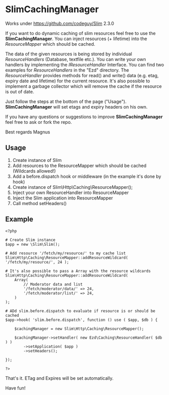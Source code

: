 SlimCachingManager
==================

Works under https://github.com/codeguy/Slim 2.3.0

If you want to do dynamic caching of slim resources feel free to use the **SlimCachingManager**. You can inject resources (+ lifetime) into the *ResourceMapper* which should be cached.

The data of the given resources is being stored by individual *ResourceHandlers* (Database, textfile etc.). You can write your own handlers by implementing the *IResourceHandler* Interface. You can find two examples for *ResourceHandlers* in the "Ezd" directory.
The *ResourceHandler* provides methods for read() and write() data (e.g. etag, expiry date and lifetime) for the current resource. It's also possible to implement a garbage collector which will remove the cache if the resource is out of date.

Just follow the steps at the bottom of the page ("Usage"). **SlimCachingManager** will set etags and expiry headers on his own.

If you have any questions or suggestions to improve **SlimCachingManager** feel free to ask or fork the repo.

Best regards
Magnus

Usage
--------
1. Create instance of Slim
2. Add resources to the ResourceMapper which should be cached (Wildcards allowed!)
3. Add a before.dispatch hook or middleware (in the example it's done by hook)
4. Create instance of Slim\Http\Caching\ResourceMapper();
5. Inject your own ResourceHandler into ResourceMapper
6. Inject the Slim application into ResourceMapper
7. Call method setHeaders()

Example
--------
	<?php
	
	# Create Slim instance
	$app = new \Slim\Slim();
	
	# Add resource '/fetch/my/resource/' to my cache list
	Slim\Http\Caching\ResourceMapper::addResourceWildcard( '/fetch/my/resource/', 24 );

	# It's also possible to pass a Array with the resource wildcards
	Slim\Http\Caching\ResourceMapper::addResourceWildcard(
		Array(
			// Moderator data and list
			'/fetch/moderator/data/' => 24,
			'/fetch/moderator/list/' => 24,
		)
	);	
	
	# ADd slim.before.dispatch to evaluate if resource is or should be cached
	$app->hook( 'slim.before.dispatch', function () use ( $app, $db ) {

		$cachingManager = new Slim\Http\Caching\ResourceMapper();

		$cachingManager->setHandler( new Ezd\Caching\ResourceHandler( $db ) )
			->setApplication( $app )
			->setHeaders();

	});

	?>
	
That's it. ETag and Expires will be set automatically.

Have fun!